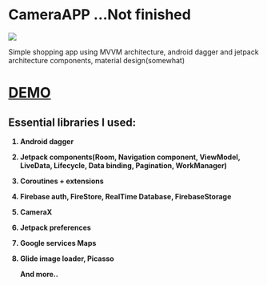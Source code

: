 # CameraAPP ...Not finished
<img class='header-img' src='https://i.ibb.co/Q83YfkZ/camera-APP.png' />



<p>Simple shopping app using MVVM architecture, android dagger and jetpack architecture components, material design(somewhat)</p>
<h1><a href='https://streamable.com/9xdr0' target='_blank'>DEMO</a></h1>


<h2><strong>Essential libraries I used:</h2>
<ol>
<li>
<p><strong>Android dagger</strong></p>
</li>

<li>
<p><strong>Jetpack components(Room, Navigation component, ViewModel, LiveData, Lifecycle, Data binding, Pagination, WorkManager)</strong></p>
</li>

<li>
<p><strong>Coroutines + extensions</strong></p>
</li>


<li>
<p><strong>Firebase auth,
FireStore, RealTime Database, FirebaseStorage</strong></p>
</li>


<li>
<p><strong>CameraX</strong></p>
</li>

<li>
<p><strong>Jetpack preferences</strong></p>
</li>

<li>
<p><strong>Google services Maps</strong></p>
</li>

<li>
<p><strong>Glide image loader, Picasso</strong></p>
</li>

<p><strong>And more..</strong></p>

</ol>
<br>


